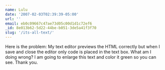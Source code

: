 ```yaml
---
name: Lulu
date: '2007-02-03T02:39:39-05:00'
url: ''
email: eb0c09667c47ae73d05c00d1d1c72ef6
_id: 8e013b62-5d22-44be-b051-3de5a41f3f70
slug: '/its-all-text/'
---
```


Here is the problem: My text editor previews the HTML correctly but when I
save and close the editor only code is placed in the text box. What am I doing
wrong? I am going to enlarge this text and color it green so you can see.
Thank you.

